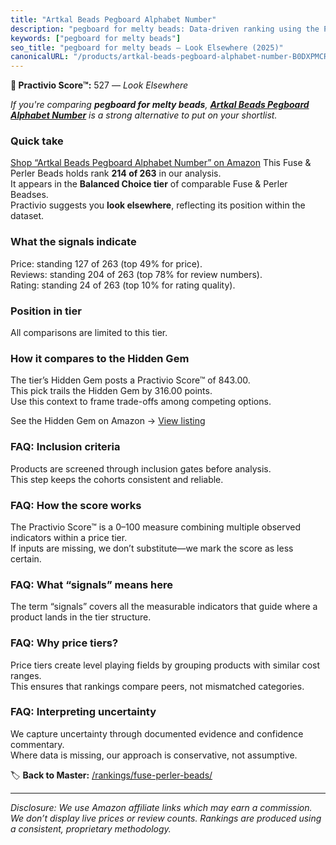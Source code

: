 ```yaml
---
title: "Artkal Beads Pegboard Alphabet Number"
description: "pegboard for melty beads: Data-driven ranking using the Practivio Score™. Positioned by quality, value, demand, findability, momentum."
keywords: ["pegboard for melty beads"]
seo_title: "pegboard for melty beads — Look Elsewhere (2025)"
canonicalURL: "/products/artkal-beads-pegboard-alphabet-number-B0DXPMCRJK/"
---
```


**🚫 Practivio Score™:** 527 — _Look Elsewhere_


*If you're comparing **pegboard for melty beads**, **[Artkal Beads Pegboard Alphabet Number](https://www.amazon.com/dp/B0DXPMCRJK?tag=practivio-20)** is a strong alternative to put on your shortlist.*
### Quick take
[Shop “Artkal Beads Pegboard Alphabet Number” on Amazon](https://www.amazon.com/dp/B0DXPMCRJK?tag=practivio-20)
This Fuse & Perler Beads holds rank **214 of 263** in our analysis.  
It appears in the **Balanced Choice tier** of comparable Fuse & Perler Beadses.  
Practivio suggests you **look elsewhere**, reflecting its position within the dataset.

### What the signals indicate
Price: standing 127 of 263 (top 49% for price).  
Reviews: standing 204 of 263 (top 78% for review numbers).  
Rating: standing 24 of 263 (top 10% for rating quality).  

### Position in tier
All comparisons are limited to this tier.

### How it compares to the Hidden Gem
The tier’s Hidden Gem posts a Practivio Score™ of 843.00.  
This pick trails the Hidden Gem by 316.00 points.  
Use this context to frame trade-offs among competing options.  

See the Hidden Gem on Amazon → [View listing](https://www.amazon.com/dp/B013TS50NQ?tag=practivio-20)

### FAQ: Inclusion criteria
Products are screened through inclusion gates before analysis.  
This step keeps the cohorts consistent and reliable.

### FAQ: How the score works
The Practivio Score™ is a 0–100 measure combining multiple observed indicators within a price tier.  
If inputs are missing, we don’t substitute—we mark the score as less certain.

### FAQ: What “signals” means here
The term “signals” covers all the measurable indicators that guide where a product lands in the tier structure.

### FAQ: Why price tiers?
Price tiers create level playing fields by grouping products with similar cost ranges.  
This ensures that rankings compare peers, not mismatched categories.

### FAQ: Interpreting uncertainty
We capture uncertainty through documented evidence and confidence commentary.  
Where data is missing, our approach is conservative, not assumptive.


🏷️ **Back to Master:** [/rankings/fuse-perler-beads/](/rankings/fuse-perler-beads/)

---
_Disclosure: We use Amazon affiliate links which may earn a commission. We don’t display live prices or review counts. Rankings are produced using a consistent, proprietary methodology._
